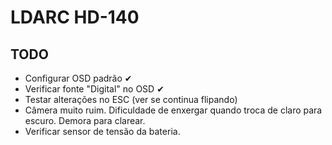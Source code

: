 # LDARC HD-140

## TODO

- Configurar OSD padrão ✔
- Verificar fonte "Digital" no OSD ✔
- Testar alterações no ESC (ver se continua flipando)
- Câmera muito ruim. Dificuldade de enxergar quando troca de claro para escuro. Demora para clarear.
- Verificar sensor de tensão da bateria.
